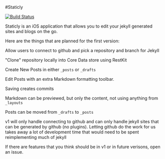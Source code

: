 #Staticly

[![Build Status](https://travis-ci.org/bringel/staticly.png?branch=master)](https://travis-ci.org/bringel/staticly)

Staticly is an iOS application that allows you to edit your jekyll generated sites and blogs on the go.

Here are the things that are planned for the first version:

Allow users to connect to github and pick a repository and branch for Jekyll

"Clone" repository locally into Core Data store using RestKit

Create New Posts in either `_posts` or `_drafts`

Edit Posts with an extra Markdown formatting toolbar.

Saving creates commits

Markdown can be previewed, but only the content, not using anything from `_layouts`

Posts can be moved from `_drafts` to `_posts`

v1 will only handle connecting to github and can only handle jekyll sites that can be generated by github (no plugins).
Letting github do the work for us takes away a lot of development time that would need to be spent reimplementing much of jekyll


If there are features that you think should be in v1 or in future verisons, open an issue.
